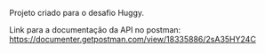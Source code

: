 Projeto criado para o desafio Huggy.

Link para a documentação da API no postman: https://documenter.getpostman.com/view/18335886/2sA35HY24C
